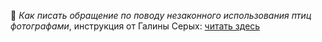 🦉 *Как писать обращение по поводу незаконного использования птиц фотографами*, инструкция от Галины Серых: [читать здесь](https://ecoklgd.notion.site/18751674c780800dbbb1ca1ff869000b?pvs=4)
